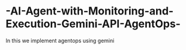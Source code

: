# -AI-Agent-with-Monitoring-and-Execution-Gemini-API-AgentOps-
In this we implement agentops using gemini
